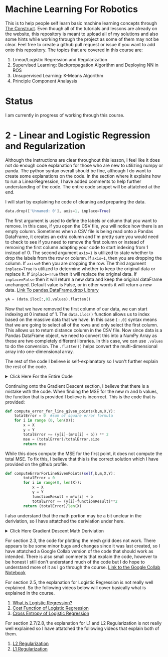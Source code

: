 # Machine Learning For Robotics
This is to help people self learn basic machine learning concepts through [The Construct](https://app.theconstruct.ai/courses/machine-learning-for-robotics-47/). Even though all of the tutorials and lessons are already on the website, this repository is meant to upload all of my solutions and also some hints while working through the project as some of them may not be clear. Feel free to create a github pull request or issue if you want to add onto this repository. The topics that are covered in this course are:
1. Linear/Logistic Regression and Regularization
2. Supervised Learning: Backpropagation Algorithm and Deploying NN in ROS
3. Unsupervised Learning: K-Means Algorithm
4. Principle Component Analaysis

# Status
I am currently in progress of working through this course.

# 2 - Linear and Logistic Regression and Regularization
Although the instructions are clear throughout this lesson, I feel like it does not do enough code explanation for those who are new to utilizing numpy or panda. The python syntax overall should be fine, although I do want to create some explanations on the code. In the section where it explains how to run a LinearRegression, I have added comments to help further understanding of the code. The entire code snippet will be attatched at the end.

I will start by explaining he code of cleaning and preparing the data.

```py
data.drop(['Unnamed: 0'], axis=1, inplace=True)
```

The first argument is used to define the labels or column that you want to remove. In this case, if you open the CSV file, you will notice how there is an empty column. Sometimes when a CSV file is being read onto a Pandas DataFrame, it creates an extra column and I'm pretty sure you would need to check to see if you need to remove the first column or instead of removing the first column adapting your code to start indexing from 1 instead of 0. 
The second argument `axis=1` is utilized to state whether to drop the labels from the row or column. If `axis=1`, then you are dropping the column. If `axis=0` then you are dropping the row.
The third argument `inplace=True` is utilized to determine whether to keep the original data or replace it. If `inplace=True` then it will replace the original data. If `inplace=False` then it will return a new data and keep the original dataFrame unchanged. Default value is False, or in other words it will return a new data.
[Link To pandas.DataFrame.drop Library](https://pandas.pydata.org/pandas-docs/stable/reference/api/pandas.DataFrame.drop.html)

```py
yA = (data.iloc[:,0].values).flatten()
```

Now that we have removed the first column of our data, we can start indexing at 0 instead of 1. The `data.iloc()` function allows us to index based on the massive data that we have. In this case `[:,0]` syntax means that we are going to select all of the rows and only select the first column. This allows us to return distance column in the CSV file. Now since data is a Pandas DataFrame object, we need to convert this into a NumPy Array as these are two completely different libraries. In this case, we can use `.values` to do the conversion. The `.flatten()` helps convert the multi-dimensional array into one-dimensional array.

The rest of the code I believe is self-explanatory so I won't further explain the rest of the code. 
<details>
  <summary>Click Here For the Entire Code</summary>

  ```py
  import warnings
  warnings.filterwarnings('ignore')
  import matplotlib
  import matplotlib.pyplot as plt
  from matplotlib import cm
  from mpl_toolkits.mplot3d import Axes3D
  import numpy as np
  import pandas as pd
  
  # class definition
  
  class LinearRegression(object):
  
      def __init__(self):
  
          self._m = 0
          self._b = 0
      
      def m(self):
  
          return self._m
  
      def b(self):
  
          return self._b
  
      def fit(self, X, y): # IMPLEMENTATION ABOVE EQUATIONS TO COMPUTE: m, b  
  
          X = np.array(X)
          y = np.array(y)
          X_ = X.mean()
          y_ = y.mean()
          num = ((X - X_)*(y - y_)).sum()
          den = ((X - X_)**2).sum()
          self._m = num/den
          self._b = y_ - self._m*X_
  
      def predict(self, x):
  
          x = np.array(x)
          return self._m*x + self._b
  
  # Computation of MSE and regression (we use the same formulas as we defined earlier)
  
  def MSE(ax, x, y, model):
  
      error = y - model.predict(x)
      MSE = (error**2).sum()/error.size
      ax.plot([x, x], [error*0, error])
      return MSE
  
  def compute_regression(ax, x, y, model):
  
      error = y - model.predict(x)
      MSE = (error**2).sum()/error.size
      ax.scatter(x, y, label='distance')
      ax.plot([x, x], [y, model.predict(x)], ':')
      ax.plot(0, 0, ':', alpha=0.5, label='error')
      ax.plot([0, 100], model.predict([0, 100]), color='red', label='regression')
      ax.axis([0, 100, 0, 22])
      ax.legend()
  
  # model is a object of class
  model = LinearRegression()
  
  # load dataset
  data = pd.read_csv('/home/user/catkin_ws/src/machine_learning_course/dataset/test_brakes.csv')
  
  # remove Unmaned column
  data.drop(['Unnamed: 0'], axis=1, inplace=True)
  
  # our data set
  yA = (data.iloc[:,0].values).flatten()
  x = (data.iloc[:,1].values).flatten()
  
  plt.figure(figsize=(10, 8))
  axA = plt.axes(xlim=(0, 100), ylim=(0, 22), autoscale_on=False)
  model.fit(x, yA)
  compute_regression(axA, x, yA, model)
  plt.xlabel("% of max speed of axis 1", fontsize=16)
  plt.ylabel("stop distance [deg]", fontsize=16)
  plt.title("Linear regression", fontsize=18)
  
  plt.show()
  ```
</details>

Continuing onto the Gradient Descent section, I believe that there is a mistake with the code. When finding the MSE for the new m and b values, the function that is provided I believe is incorrect. This is the code that is provided: 
```py
def compute_error_for_line_given_points(b,m,X,Y):
    totalError = 0 	#sum of square error formula
    for i in range (0, len(X)):
        x = X
        y = Y
        totalError += (y[i]-(m*x[i] + b)) ** 2
        mse = (totalError)/totalError.size
        return mse
```
While this does compute the MSE for the first point, it does not compute the total MSE. To fix this, I believe that this is the correct solution which I have provided on the github profile. 
```py
def computeErrorForLineGivenPoints(self,b,m,X,Y):
        totalError = 0
        for i in range(0, len(X)):
            x = X
            y = Y
            functionResult = m*x[i] + b
            totalError += (y[i]-functionResult)**2
        return (totalError)/len(X)
```

I also understand that the math portion may be a bit unclear in the deriviation, so I have attatched the deriviation under here. 
<details>
  <summary>Click Here Gradient Descent Math Deriviation</summary>
  
  ![Gradient Descent Math Deriviation](https://github.com/jasoon-chen/MachineLearningForRobotics/assets/45437968/c40b87fd-0a2f-4f00-8bc6-88c5ca5d1e77)
</details>

For section 2.3, the code for plotting the mesh grid does not work. There appears to be some minor bugs and changes since it was last created, so I have attatched a Google Collab version of the code that should work as intended. There is also small comments that explain the code, however to be honest I still don't understand much of the code but I do hope to understand more of it as I go through the course. [Link to the Google Collab Notebook](https://colab.research.google.com/drive/10ITOg52E0z7LwvImpuonWSQcLmCbfYVK?usp=sharing)

For section 2.5, the explanation for Logistic Regression is not really well explained. So the following videos below will cover basically what is explained in the course.
1. [What is Logistic Regression?](https://www.youtube.com/watch?v=U1omz0B9FTw)
2. [Cost Function of Logistic Regression](https://www.youtube.com/watch?v=ar8mUO3d05w)
3. [Cross Entropy of Logistic Regression](https://youtube.com/watch?v=MztgenIfGgM)

For section 2.7/2.8, the explanation for L1 and L2 Regularization is not really well explained so I have attatched the following videos that explain both of them.
1. [L2 Regularization](https://www.youtube.com/watch?v=Q81RR3yKn30)
2. [L1 Regularization](https://www.youtube.com/watch?v=NGf0voTMlcs)
   
